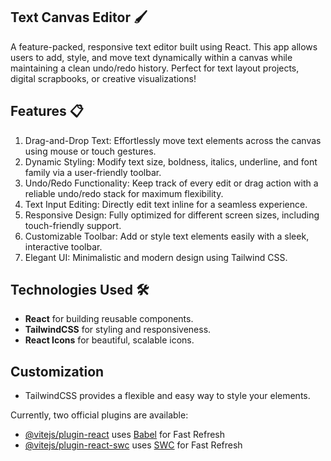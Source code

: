 ## Text Canvas Editor 🖌️

A feature-packed, responsive text editor built using React. This app allows users to add, style, and move text dynamically within a canvas while maintaining a clean undo/redo history. Perfect for text layout projects, digital scrapbooks, or creative visualizations!

## Features 📋
1.	Drag-and-Drop Text:
	Effortlessly move text elements across the canvas using mouse or touch gestures.
2.	Dynamic Styling:
	Modify text size, boldness, italics, underline, and font family via a user-friendly toolbar.
3.	Undo/Redo Functionality:
	Keep track of every edit or drag action with a reliable undo/redo stack for maximum flexibility.
4.	Text Input Editing:
	Directly edit text inline for a seamless experience.
5.	Responsive Design:
	Fully optimized for different screen sizes, including touch-friendly support.
6.	Customizable Toolbar:
	Add or style text elements easily with a sleek, interactive toolbar.
7.	Elegant UI:
	Minimalistic and modern design using Tailwind CSS.


## Technologies Used 🛠️

- **React**  for building reusable components.
- **TailwindCSS** for styling and responsiveness.
- **React Icons** for beautiful, scalable icons.

## Customization
- TailwindCSS provides a flexible and easy way to style your elements.

Currently, two official plugins are available:

- [@vitejs/plugin-react](https://github.com/vitejs/vite-plugin-react/blob/main/packages/plugin-react/README.md) uses [Babel](https://babeljs.io/) for Fast Refresh
- [@vitejs/plugin-react-swc](https://github.com/vitejs/vite-plugin-react-swc) uses [SWC](https://swc.rs/) for Fast Refresh
